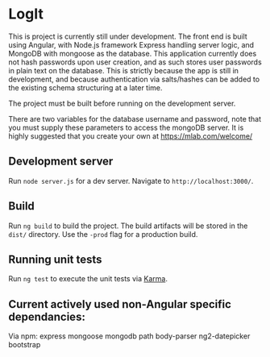 # LogIt
This is project is currently still under development. The front end is built using Angular, with Node.js framework Express handling server logic, and MongoDB with mongoose as the database. This application currently does not hash passwords upon user creation, and as such stores user passwords in plain text on the database. This is strictly because the app is still in development, and because authentication via salts/hashes can be added to the existing schema structuring at a later time. 

The project must be built before running on the development server.

There are two variables for the database username and password, note that you must supply these parameters to access the mongoDB server. It is highly suggested that you create your own at https://mlab.com/welcome/

## Development server
Run `node server.js` for a dev server. Navigate to `http://localhost:3000/`. 

## Build

Run `ng build` to build the project. The build artifacts will be stored in the `dist/` directory. Use the `-prod` flag for a production build. 

## Running unit tests

Run `ng test` to execute the unit tests via [Karma](https://karma-runner.github.io).

## Current actively used non-Angular specific dependancies:
Via npm:
express
mongoose
mongodb
path
body-parser
ng2-datepicker
bootstrap


